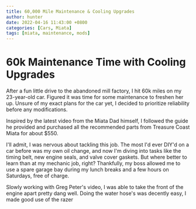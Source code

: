 ```yaml
---
title: 60,000 Mile Maintenance & Cooling Upgrades
author: hunter
date: 2022-04-16 11:43:00 +0800
categories: [Cars, Miata]
tags: [miata, maintenance, mods]
---
```


# 60k Maintenance Time with Cooling Upgrades

After a fun little drive to the abandoned mill factory, I hit 60k miles on my 23-year-old car. Figured it was time for some maintenance to freshen her up. Unsure of my exact plans for the car yet, I decided to prioritize reliability before any modifications.

Inspired by the latest video from the Miata Dad himself, I followed the guide he provided and purchased all the recommended parts from Treasure Coast Miata for about $550.

I'll admit, I was nervous about tackling this job. The most I'd ever DIY'd on a car before was my own oil change, and now I'm diving into tasks like the timing belt, new engine seals, and valve cover gaskets. But where better to learn than at my mechanic job, right? Thankfully, my boss allowed me to use a spare garage bay during my lunch breaks and a few hours on Saturdays, free of charge.

Slowly working with Greg Peter's video, I was able to take the front of the engine apart pretty dang well. Doing the water hose's was decently easy, I made good use of the razer

